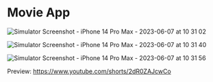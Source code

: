 # Movie App

![Simulator Screenshot - iPhone 14 Pro Max - 2023-06-07 at 10 31 02](https://github.com/ismayilovmurad/Movia/assets/42063887/e1600cb3-4dea-4d98-b29e-25dba330d0b0)

![Simulator Screenshot - iPhone 14 Pro Max - 2023-06-07 at 10 31 40](https://github.com/ismayilovmurad/Movia/assets/42063887/06fff914-7112-47e9-bb4e-9c52c554e380)

![Simulator Screenshot - iPhone 14 Pro Max - 2023-06-07 at 10 31 56](https://github.com/ismayilovmurad/Movia/assets/42063887/92ce7efd-4593-482b-bbc8-7b41d48125df)

Preview: https://www.youtube.com/shorts/2dR0ZAJcwCo
